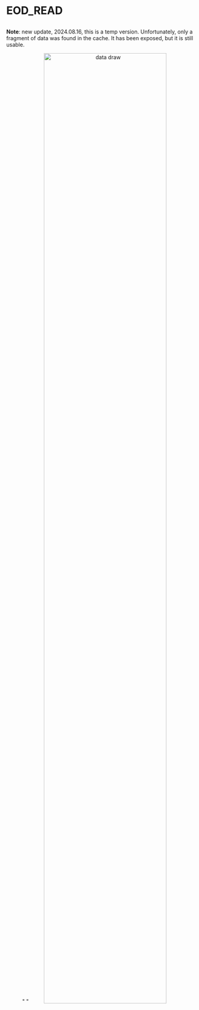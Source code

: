 # EOD_READ
## 
**Note**: new update, 2024.08.16, this is a temp version. Unfortunately, only a fragment of data was found in the cache. It has been exposed, but it is still usable.

<p align="center">
    " "<img src="https://github.com/yourkg/EOD_READ/edit/main/image.gif" alt="data draw" width="80%" />
</p>
